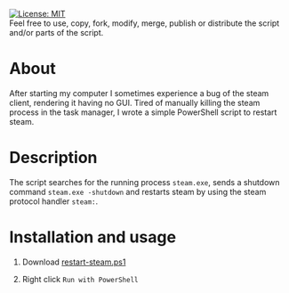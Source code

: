 [![License: MIT](https://img.shields.io/badge/License-MIT-green.svg)](https://github.com/nopantsfriday/restart_steam_client/blob/master/LICENSE)
<br>Feel free to use, copy, fork, modify, merge, publish or distribute the script and/or parts of the script.
# About
After starting my computer I sometimes experience a bug of the steam client, rendering it having no GUI. Tired of manually killing the steam process in the task manager, I wrote a simple PowerShell script to restart steam.

# Description
 The script searches for the running process ```steam.exe```, sends a shutdown command ```steam.exe -shutdown``` and restarts steam by using the steam protocol handler ```steam:```.
# Installation and usage

1. Download [restart-steam.ps1](https://github.com/nopantsfriday/restart_steam_client/blob/main/restart-steam.ps1)

2. Right click ```Run with PowerShell```
